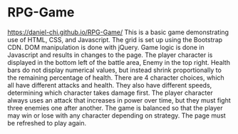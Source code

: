 # RPG-Game
https://daniel-chi.github.io/RPG-Game/
This is a basic game demonstrating use of HTML, CSS, and Javascript.
The grid is set up using the Bootstrap CDN. DOM manipulation is done with jQuery.
Game logic is done in Javascript and results in changes to the page.
The player character is displayed in the bottom left of the battle area, Enemy in the top right.
Health bars do not display numerical values, but instead shrink proportionally to the remaining percentage of health.
There are 4 character choices, which all have different attacks and health.
They also have different speeds, determining which character takes damage first.
The player character always uses an attack that increases in power over time, but they must fight three enemies one after another.
The game is balanced so that the player may win or lose with any character depending on strategy.
The page must be refreshed to play again.